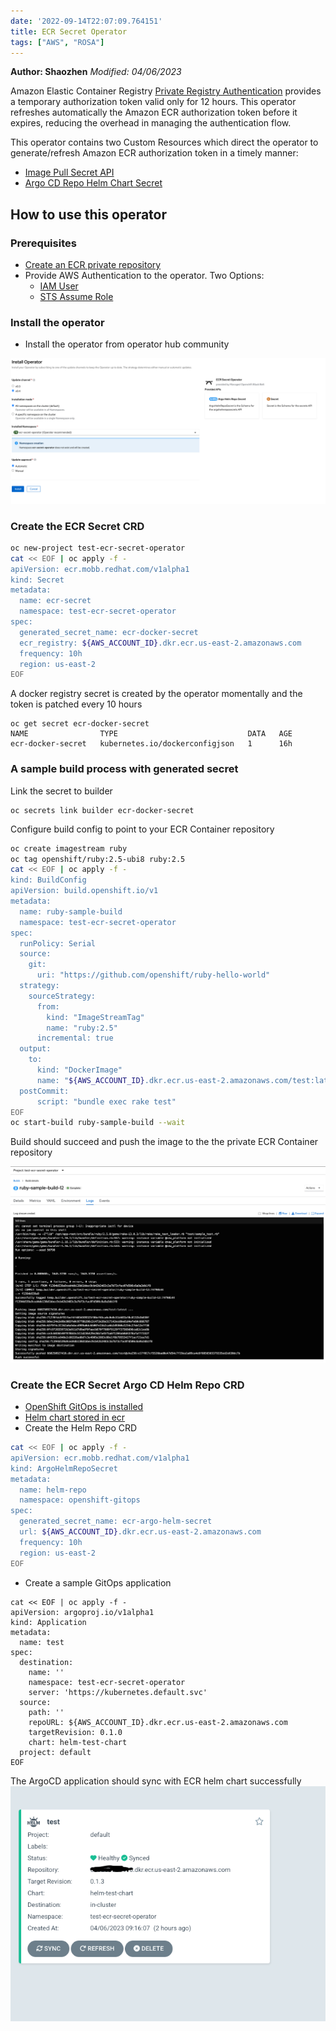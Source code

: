 ```yaml
---
date: '2022-09-14T22:07:09.764151'
title: ECR Secret Operator
tags: ["AWS", "ROSA"]
---
```

**Author: Shaozhen**
*Modified: 04/06/2023*

Amazon Elastic Container Registry [Private Registry Authentication](https://docs.aws.amazon.com/AmazonECR/latest/userguide/registry_auth.html) provides a temporary authorization token valid only for 12 hours. This operator refreshes automatically the Amazon ECR authorization token before it expires, reducing the overhead in managing the authentication flow.

This operator contains two Custom Resources which direct the operator to generate/refresh Amazon ECR authorization token in a timely manner:

* [Image Pull Secret API](https://github.com/rh-mobb/ecr-secret-operator/blob/v0.4.0/api/v1alpha1/secret_types.go)
* [Argo CD Repo Helm Chart Secret](https://github.com/rh-mobb/ecr-secret-operator/blob/v0.4.0/api/v1alpha1/argohelmreposecret_types.go)


## How to use this operator

### Prerequisites

* [Create an ECR private repository](https://docs.aws.amazon.com/AmazonECR/latest/userguide/repository-create.html)
* Provide AWS Authentication to the operator. Two Options:
  * [IAM User](./iam_user)
  * [STS Assume Role](./iam_assume_role)

### Install the operator

* Install the operator from operator hub community

![Installed Operator](./images/operatorhub.png)

### Create the ECR Secret CRD

```bash
oc new-project test-ecr-secret-operator
cat << EOF | oc apply -f -
apiVersion: ecr.mobb.redhat.com/v1alpha1
kind: Secret
metadata:
  name: ecr-secret
  namespace: test-ecr-secret-operator
spec:
  generated_secret_name: ecr-docker-secret
  ecr_registry: ${AWS_ACCOUNT_ID}.dkr.ecr.us-east-2.amazonaws.com
  frequency: 10h
  region: us-east-2
EOF
```

A docker registry secret is created by the operator momentally and the token is patched every 10 hours

```
oc get secret ecr-docker-secret
NAME                TYPE                             DATA   AGE
ecr-docker-secret   kubernetes.io/dockerconfigjson   1      16h
```

### A sample build process with generated secret


Link the secret to builder

```
oc secrets link builder ecr-docker-secret
```

Configure build config to point to your ECR Container repository

```bash
oc create imagestream ruby
oc tag openshift/ruby:2.5-ubi8 ruby:2.5
cat << EOF | oc apply -f -
kind: BuildConfig
apiVersion: build.openshift.io/v1
metadata:
  name: ruby-sample-build
  namespace: test-ecr-secret-operator
spec:
  runPolicy: Serial
  source:
    git:
      uri: "https://github.com/openshift/ruby-hello-world"
  strategy:
    sourceStrategy:
      from:
        kind: "ImageStreamTag"
        name: "ruby:2.5"
      incremental: true
  output:
    to:
      kind: "DockerImage"
      name: "${AWS_ACCOUNT_ID}.dkr.ecr.us-east-2.amazonaws.com/test:latest"
  postCommit:
      script: "bundle exec rake test"
EOF
oc start-build ruby-sample-build --wait
```

Build should succeed and push the image to the the private ECR Container repository

![Success Build](./images/build.png)


### Create the ECR Secret Argo CD Helm Repo CRD

* [OpenShift GitOps is installed](https://docs.openshift.com/container-platform/4.8/cicd/gitops/installing-openshift-gitops.html)
* [Helm chart stored in ecr](https://docs.aws.amazon.com/AmazonECR/latest/userguide/push-oci-artifact.html)
* Create the Helm Repo CRD

```bash
cat << EOF | oc apply -f -
apiVersion: ecr.mobb.redhat.com/v1alpha1
kind: ArgoHelmRepoSecret
metadata:
  name: helm-repo
  namespace: openshift-gitops
spec:
  generated_secret_name: ecr-argo-helm-secret
  url: ${AWS_ACCOUNT_ID}.dkr.ecr.us-east-2.amazonaws.com
  frequency: 10h
  region: us-east-2
EOF
```
* Create a sample GitOps application

```
cat << EOF | oc apply -f -
apiVersion: argoproj.io/v1alpha1
kind: Application
metadata:
  name: test
spec:
  destination:
    name: ''
    namespace: test-ecr-secret-operator
    server: 'https://kubernetes.default.svc'
  source:
    path: ''
    repoURL: ${AWS_ACCOUNT_ID}.dkr.ecr.us-east-2.amazonaws.com
    targetRevision: 0.1.0
    chart: helm-test-chart
  project: default
EOF
```

The ArgoCD application should sync with ECR helm chart successfully
![](./images/argo_helm.png)
